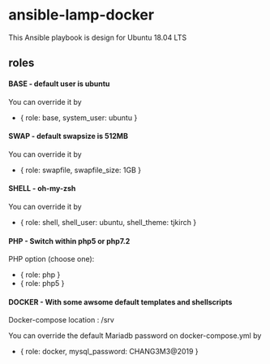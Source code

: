 # ansible-lamp-docker
This Ansible playbook is design for Ubuntu 18.04 LTS

## roles

#### BASE - default user is ubuntu
You can override it by
- { role: base, system_user: ubuntu }

#### SWAP - default swapsize is 512MB
You can override it by
- { role: swapfile, swapfile_size: 1GB }

#### SHELL - oh-my-zsh
You can override it by
- { role: shell, shell_user: ubuntu, shell_theme: tjkirch }

#### PHP - Switch within php5 or php7.2
PHP option (choose one):
- { role: php }
- { role: php5 }

#### DOCKER - With some awsome default templates and shellscripts
Docker-compose location : /srv

You can override the default Mariadb password on docker-compose.yml by
- { role: docker, mysql_password: CHANG3M3@2019 }
